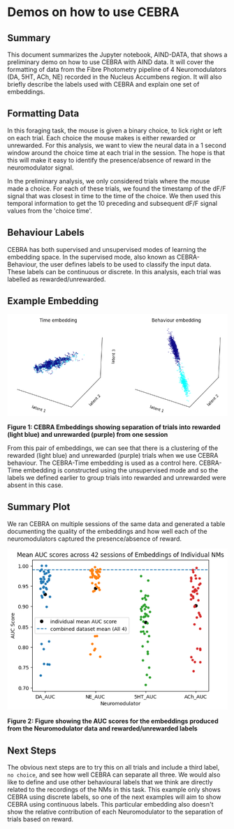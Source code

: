 # Demos on how to use CEBRA 


## Summary
This document summarizes the Jupyter notebook, AIND-DATA, that shows a preliminary demo on how to use CEBRA with AIND data. It will cover the formatting of data from the Fibre Photometry pipeline of 4 Neuromodulators (DA, 5HT, ACh, NE) recorded in the Nucleus Accumbens region. It will also briefly describe the labels used with CEBRA and explain one set of embeddings.

## Formatting Data
In this foraging task, the mouse is given a binary choice, to lick right or left on each trial. Each choice the mouse makes is either rewarded or unrewarded. For this analysis, we want to view the neural data in a 1 second window around the choice time at each trial in the session. The hope is that this will make it easy to identify the presence/absence of reward in the neuromodulator signal.

In the preliminary analysis, we only considered trials where the mouse made a choice. For each of these trials, we found the timestamp of the dF/F signal that was closest in time to the time of the choice. We then used this temporal information to get the 10 preceding and subsequent dF/F signal values from the 'choice time'.

## Behaviour Labels
CEBRA has both supervised and unsupervised modes of learning the embedding space. In the supervised mode, also known as CEBRA-Behaviour, the user defines labels to be used to classify the input data. These labels can be continuous or discrete. In this analysis, each trial was labelled as rewarded/unrewarded.

## Example Embedding
![CEBRA Embeddings showing separation of trials into rewarded (light blue) and unrewarded (purple) from one session](Exmple_embedding.png)

**Figure 1: CEBRA Embeddings showing separation of trials into rewarded (light blue) and unrewarded (purple) from one session**

From this pair of embeddings, we can see that there is a clustering of the rewarded (light blue) and unrewarded (purple) trials when we use CEBRA behaviour. The CEBRA-Time embedding is used as a control here. CEBRA-Time embedding is constructed using the unsupervised mode and so the labels we defined earlier to group trials into rewarded and unrewarded were absent in this case.

## Summary Plot

We ran CEBRA on multiple sessions of the same data and generated a table documenting the quality of the embeddings and how well each of the neuromodulators captured the presence/absence of reward.

![Figure showing the AUC scores for the embeddings produced from the Neuromodulator data and rewarded/unrewarded labels](summary_100.png)

**Figure 2: Figure showing the AUC scores for the embeddings produced from the Neuromodulator data and rewarded/unrewarded labels**

## Next Steps
The obvious next steps are to try this on all trials and include a third label, `no choice`, and see how well CEBRA can separate all three. We would also like to define and use other behavioural labels that we think are directly related to the recordings of the NMs in this task. This example only shows CEBRA using discrete labels, so one of the next examples will aim to show CEBRA using continuous labels. This particular embedding also doesn't show the relative contribution of each Neuromodulator to the separation of trials based on reward.
